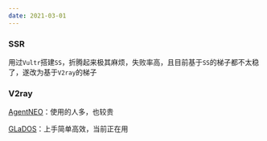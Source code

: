 ```yaml
---
date: 2021-03-01
---
```






### SSR

用过`Vultr`搭建`SS`，折腾起来极其麻烦，失败率高，且目前基于`SS`的梯子都不太稳了，遂改为基于`V2ray`的梯子



### V2ray

[AgentNEO](https://neoproxy.org/dashboard)：使用的人多，也较贵

[GLaDOS](https://www.103.117.103.133.xip.io)：上手简单高效，当前正在用
